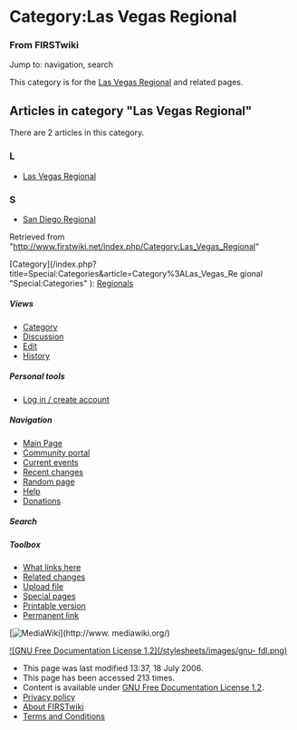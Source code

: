 # Category:Las Vegas Regional

### From FIRSTwiki

Jump to: navigation, search

This category is for the [Las Vegas Regional](/index.php/Las_Vegas_Regional
"Las Vegas Regional" ) and related pages.

  

## Articles in category "Las Vegas Regional"

There are 2 articles in this category.

### L

  * [Las Vegas Regional](/index.php/Las_Vegas_Regional "Las Vegas Regional" )

### S

  * [San Diego Regional](/index.php/San_Diego_Regional "San Diego Regional" )

Retrieved from
"<http://www.firstwiki.net/index.php/Category:Las_Vegas_Regional>"

[Category](/index.php?title=Special:Categories&article=Category%3ALas_Vegas_Re
gional "Special:Categories" ): [Regionals](/index.php/Category:Regionals
"Category:Regionals" )

##### Views

  * [Category](/index.php/Category:Las_Vegas_Regional)
  * [Discussion](/index.php?title=Category_talk:Las_Vegas_Regional&action=edit)
  * [Edit](/index.php?title=Category:Las_Vegas_Regional&action=edit)
  * [History](/index.php?title=Category:Las_Vegas_Regional&action=history)

##### Personal tools

  * [Log in / create account](/index.php?title=Special:Userlogin&returnto=Category:Las_Vegas_Regional)

[](/index.php/Main_Page "Main Page" )

##### Navigation

  * [Main Page](/index.php/Main_Page)
  * [Community portal](/index.php/FIRSTwiki:Community_portal)
  * [Current events](/index.php/Current_events)
  * [Recent changes](/index.php/Special:Recentchanges)
  * [Random page](/index.php/Special:Random)
  * [Help](/index.php/Help:Contents)
  * [Donations](/index.php/FIRSTwiki:Site_support)

##### Search



##### Toolbox

  * [What links here](/index.php/Special:Whatlinkshere/Category:Las_Vegas_Regional)
  * [Related changes](/index.php/Special:Recentchangeslinked/Category:Las_Vegas_Regional)
  * [Upload file](/index.php/Special:Upload)
  * [Special pages](/index.php/Special:Specialpages)
  * [Printable version](/index.php?title=Category:Las_Vegas_Regional&printable=yes)
  * [Permanent link](/index.php?title=Category:Las_Vegas_Regional&oldid=49100)

[![MediaWiki](/skins/common/images/poweredby_mediawiki_88x31.png)](http://www.
mediawiki.org/)

[![GNU Free Documentation License 1.2](/stylesheets/images/gnu-
fdl.png)](http://www.gnu.org/copyleft/fdl.html)

  * This page was last modified 13:37, 18 July 2006.
  * This page has been accessed 213 times.
  * Content is available under [GNU Free Documentation License 1.2](http://www.gnu.org/copyleft/fdl.html "http://www.gnu.org/copyleft/fdl.html" ).
  * [Privacy policy](/index.php/FIRSTwiki:Privacy_policy "FIRSTwiki:Privacy policy" )
  * [About FIRSTwiki](/index.php/FIRSTwiki:About "FIRSTwiki:About" )
  * [Terms and Conditions](/index.php/FIRSTwiki:Terms_and_conditions "FIRSTwiki:Terms and conditions" )

